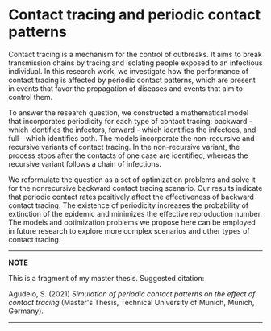 # Contact tracing and periodic contact patterns

Contact tracing is a mechanism for the control of outbreaks. It aims to break transmission chains by tracing and isolating people exposed to an infectious individual. In this research work, we investigate how the performance of contact tracing is affected by periodic contact patterns, which are present in events that favor the propagation of diseases and events that aim to control them.

To answer the research question, we constructed a mathematical model that incorporates periodicity for each type of contact tracing: backward - which identifies the infectors, forward - which identifies the infectees, and full - which identifies both. The models incorporate the non-recursive and recursive variants of contact tracing. In the non-recursive variant, the process stops after the contacts of one case are identified, whereas the recursive variant follows a chain of infections.

We reformulate the question as a set of optimization problems and solve it for the nonrecursive backward contact tracing scenario. Our results indicate that periodic contact rates positively affect the effectiveness of backward contact tracing. The existence of periodicity increases the probability of extinction of the epidemic and minimizes the effective reproduction number. The models and optimization problems we propose here can be employed in future research to explore more complex scenarios and other types of contact tracing.

---
**NOTE**

This is a fragment of my master thesis. 
Suggested citation:

Agudelo, S. (2021) *Simulation of periodic contact patterns on the effect of contact tracing* (Master's Thesis, Technical University of Munich, Munich, Germany). 

---
